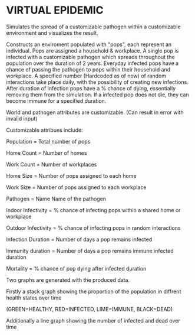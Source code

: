 # VIRTUAL EPIDEMIC

Simulates the spread of a customizable pathogen within a customizable environment and visualizes the result. 

Constructs an enviroment populated with "pops", each represent an individual.
Pops are assigned a household & workplace.
A single pop is infected with a customizable pathogen which spreads throughout the population over the duration of 2 years.
Everyday infected pops have a chance of passing the pathogen to pops within their household and workplace.
A specified number (Hardcoded as of now) of random interactions take place daily, with the possibility of creating new infections.
After duration of infection pops have a % chance of dying, essentially removing them from the simulation.
If a infected pop does not die, they can become immune for a specified duration.

World and pathogen attributes are customizable. (Can result in error with invalid input)

Customizable attribues include:

Population =             Total number of pops

Home Count  =            Number of homes

Work Count =             Number of workplaces

Home Size   =            Number of pops assigned to each home

Work Size   =            Number of pops assigned to each workplace

Pathogen   =             Name Name of the pathogen

Indoor Infectivity  =    % chance of infecting pops within a shared home or workplace

Outdoor Infectivity  =   % chance of infecting pops in random interactions

Infection Duration   =   Number of days a pop remains infected

Immunity duration   =    Number of days a pop remains immune infected duration

Mortality      =         % chance of pop dying after infected duration

Two graphs are generated with the produced data.

Firstly a stack graph showing the proportion of the population in diffrent health states over time 

(GREEN=HEALTHY, RED=INFECTED, LIME=IMMUNE, BLACK=DEAD)

Additionally a line graph showing the number of infected and dead over time


